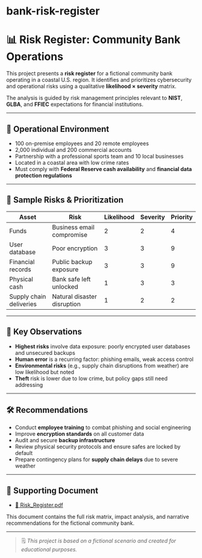 # bank-risk-register

# 📊 Risk Register: Community Bank Operations

This project presents a **risk register** for a fictional community bank operating in a coastal U.S. region. It identifies and prioritizes cybersecurity and operational risks using a qualitative **likelihood × severity** matrix.

The analysis is guided by risk management principles relevant to **NIST**, **GLBA**, and **FFIEC** expectations for financial institutions.

---

## 🏦 Operational Environment

- 100 on-premise employees and 20 remote employees  
- 2,000 individual and 200 commercial accounts  
- Partnership with a professional sports team and 10 local businesses  
- Located in a coastal area with low crime rates  
- Must comply with **Federal Reserve cash availability** and **financial data protection regulations**

---

## 🧾 Sample Risks & Prioritization

| Asset                  | Risk                        | Likelihood | Severity | Priority |
|------------------------|-----------------------------|------------|----------|----------|
| Funds                  | Business email compromise   | 2          | 2        | 4        |
| User database          | Poor encryption             | 3          | 3        | 9        |
| Financial records      | Public backup exposure      | 3          | 3        | 9        |
| Physical cash          | Bank safe left unlocked     | 1          | 3        | 3        |
| Supply chain deliveries| Natural disaster disruption | 1          | 2        | 2        |

---

## 📌 Key Observations

- **Highest risks** involve data exposure: poorly encrypted user databases and unsecured backups  
- **Human error** is a recurring factor: phishing emails, weak access control  
- **Environmental risks** (e.g., supply chain disruptions from weather) are low likelihood but noted  
- **Theft** risk is lower due to low crime, but policy gaps still need addressing  

---

## 🛠 Recommendations

- Conduct **employee training** to combat phishing and social engineering  
- Improve **encryption standards** on all customer data  
- Audit and secure **backup infrastructure**  
- Review physical security protocols and ensure safes are locked by default  
- Prepare contingency plans for **supply chain delays** due to severe weather

---

## 📎 Supporting Document

- [📄 Risk_Register.pdf](Risk_Register.pdf)

This document contains the full risk matrix, impact analysis, and narrative recommendations for the fictional community bank.

---

> 🗒️ *This project is based on a fictional scenario and created for educational purposes.*
